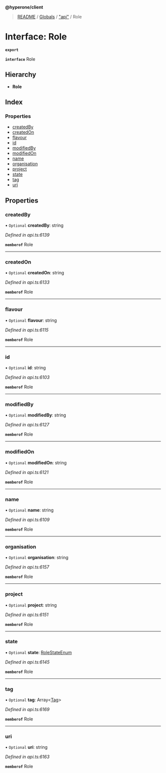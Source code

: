**@hyperone/client**

> [README](../README.md) / [Globals](../globals.md) / ["api"](../modules/_api_.md) / Role

# Interface: Role

**`export`** 

**`interface`** Role

## Hierarchy

* **Role**

## Index

### Properties

* [createdBy](_api_.role.md#createdby)
* [createdOn](_api_.role.md#createdon)
* [flavour](_api_.role.md#flavour)
* [id](_api_.role.md#id)
* [modifiedBy](_api_.role.md#modifiedby)
* [modifiedOn](_api_.role.md#modifiedon)
* [name](_api_.role.md#name)
* [organisation](_api_.role.md#organisation)
* [project](_api_.role.md#project)
* [state](_api_.role.md#state)
* [tag](_api_.role.md#tag)
* [uri](_api_.role.md#uri)

## Properties

### createdBy

• `Optional` **createdBy**: string

*Defined in api.ts:6139*

**`memberof`** Role

___

### createdOn

• `Optional` **createdOn**: string

*Defined in api.ts:6133*

**`memberof`** Role

___

### flavour

• `Optional` **flavour**: string

*Defined in api.ts:6115*

**`memberof`** Role

___

### id

• `Optional` **id**: string

*Defined in api.ts:6103*

**`memberof`** Role

___

### modifiedBy

• `Optional` **modifiedBy**: string

*Defined in api.ts:6127*

**`memberof`** Role

___

### modifiedOn

• `Optional` **modifiedOn**: string

*Defined in api.ts:6121*

**`memberof`** Role

___

### name

• `Optional` **name**: string

*Defined in api.ts:6109*

**`memberof`** Role

___

### organisation

• `Optional` **organisation**: string

*Defined in api.ts:6157*

**`memberof`** Role

___

### project

• `Optional` **project**: string

*Defined in api.ts:6151*

**`memberof`** Role

___

### state

• `Optional` **state**: [RoleStateEnum](../enums/_api_.rolestateenum.md)

*Defined in api.ts:6145*

**`memberof`** Role

___

### tag

• `Optional` **tag**: Array\<[Tag](_api_.tag.md)>

*Defined in api.ts:6169*

**`memberof`** Role

___

### uri

• `Optional` **uri**: string

*Defined in api.ts:6163*

**`memberof`** Role
